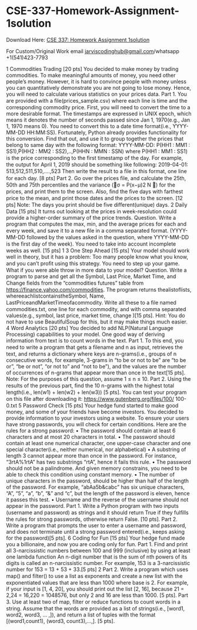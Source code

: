 # CSE-337-Homework-Assignment-1solution

Download Here: [CSE 337: Homework Assignment 1solution](https://jarviscodinghub.com/assignment/cse-337-homework-assignment-1solution/)

For Custom/Original Work email jarviscodinghub@gmail.com/whatsapp +1(541)423-7793

1 Commodities Trading [20 pts] You decided to make money by trading commodities. To make meaningful amounts of money, you need other people’s money. However, it is hard to convince people with money unless you can quantitatively demonstrate you are not going to lose money. Hence, you will need to calculate various statistics on your prices data. Part 1. You are provided with a ﬁle(prices_sample.csv) where each line is time and the corresponding commodity price. First, you will need to convert the time to a more desirable format. The timestamps are expressed in UNIX epoch, which means it denotes the number of seconds passed since Jan 1, 1970(e.g., Jan 1, 1970 means 0). You need to convert this to a date time format(i.e., YYYY-MM-DD HH:MM:SS). Fortunately, Python already provides functionality for this conversion. Find that out, and use it to group together the prices that belong to same day with the following format: YYYY-MM-DD: P(HH1 : MM1 : SS1),P(HH2 : MM2 : SS2),..,P(HHN : MMN : SSN) where P(HH1 : MM1 : SS1) is the price corresponding to the ﬁrst timestamp of the day. For example, the output for April 1, 2019 should be something like following:
2019-04-01: 513,512,511,510,….,523
Then write the result to a ﬁle in this format, one line for each day. [8 pts] Part 2. Go over the prices ﬁle, and calculate the 25th, 50th and 75th percentiles and the variance (σ = P(x−µ)2 N ) for the prices, and print them to the screen. Also, ﬁnd the ﬁve days with farthest price to the mean, and print those dates and the prices to the screen. [12 pts] Note: The days you print should be ﬁve diﬀerent(unique) days.
2 Daily Data [15 pts] It turns out looking at the prices in week-resolution could provide a higher-order summary of the price trends. Question. Write a program that computes the max, min, and the average prices for each and every week, and save it to a new ﬁle in a comma separated format. (YYYY-MM-DD followed by the values asked in the question, where YYYY-MM-DD is the ﬁrst day of the week). You need to take into account incomplete weeks as well. [15 pts]
1
3 One Step Ahead [15 pts] Your model should work well in theory, but it has a problem: Too many people know what you know, and you can’t proﬁt using this strategy. You need to step up your game. What if you were able throw in more data to your model? Question. Write a program to parse and get all the Symbol, Last Price, Market Time, and Change ﬁelds from the “commodities futures” table from https://finance.yahoo.com/commodities. The program returns thealistoflists, whereeachlistcontainstheSymbol, Name, LastPriceandMarketTimeofacommodity. Write all these to a ﬁle named commodities.txt, one line for each commodity, and with comma separated values(e.g., symbol, last price, market time, change )[15 pts]. Hint: You do not have to use BeautifulSoup for this, but it may make things much easier.
4 Word Analytics [20 pts] You decided to add NLP(Natural Language Processing) capabilities to your model. One good way of deriving information from text is to count words in the text. Part 1. To this end, you need to write a program that gets a ﬁlename and n as input, retrieves the text, and returns a dictionary where keys are n-grams(i.e., groups of n consecutive words, for example, 3-grams in “to be or not to be” are “to be or”, “be or not”, “or not to” and “not to be”), and the values are the number of occurrences of n-grams that appear more than once in the text[15 pts]. Note: For the purposes of this question, assume 1 ≤ n ≤ 10. Part 2. Using the results of the previous part, ﬁnd the 10 n-grams with the highest total length(i.e., len(w1) + len(w2) + len(w3)) [5 pts]. You can test your program on this ﬁle after downloading it: https://www.gutenberg.org/files/100/ 100-0.txt
5 Password Check [15 pts] Your hedge fund started to make good money, and some of your friends have become investors. You decided to provide information to your investors using a website. To ensure your users have strong passwords, you will check for certain conditions. Here are the rules for a strong password: • The password should contain at least 6 characters and at most 20 characters in total. • The password should contain at least one numerical character, one upper-case character and one special character(i.e., neither numerical, nor alphabetical) • A substring of length 3 cannot appear more than once in the password. For instance, “3rtA%1rtA” has two substrings “rtA”, hence it fails this rule. • The password should not be a palindrome. And given memory constrains, you need to be able to check this condition using constant memory. • The number of unique characters in the password, should be higher than half of the length of the password. For example, “abAa5b&cabc” has six unique characters, “A”, “5”, “a”, “b”, “&” and “c”, but the length of the password is eleven, hence it passes this test. • Username and the reverse of the username should not appear in the password. Part 1. Write a Python program with two inputs (username and password) as strings and it should return True if they fulﬁlls the rules for strong passwords, otherwise return False. [10 pts]. Part 2. Write a program that prompts the user to enter a username and password, and does not terminate until a strong password entered(i.e., keeps asking for the password)[5 pts].
6 Coding for Fun [15 pts] Your hedge fund made you a billionaire, and now you are coding only for fun. Part 1. Find and print all 3-narcissistic numbers between 100 and 999 (inclusive) by using at least one lambda function An n-digit number that is the sum of nth powers of its digits is called an n-narcissistic number. For example, 153 is a 3-narcissistic number for 153 = 13 + 53 + 33.[5 pts]
2
Part 2. Write a program which uses map() and ﬁlter() to use a list as exponents and create a new list with the exponentiated values that are less than 1000 where base is 2. For example, if your input is [1, 4, 20], you should print out the list [2, 16], because 21 = 2,24 = 16,220 = 1048576, but only 2 and 16 are less than 1000. [5 pts].
Part 3. Use at least two of map, ﬁlter or reduce functions to count words in a string. Assume that the words are provided as a list of strings(i.e., [word1, word2, word3, … ,]), and return a list of tuples with the format [(word1,count1), (word3, count3),…,]. [5 pts].
